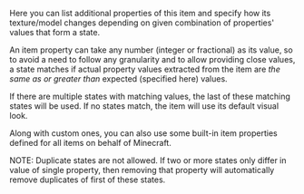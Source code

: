 Here you can list additional properties of this item and specify how its texture/model changes depending on given combination of properties' values that form a state.

An item property can take any number (integer or fractional) as its value, so to avoid a need to follow any granularity and to allow providing close values, a state matches if actual property values extracted from the item are _the same as or greater than_ expected (specified here) values.

If there are multiple states with matching values, the last of these matching states will be used. If no states match, the item will use its default visual look.

Along with custom ones, you can also use some built-in item properties defined for all items on behalf of Minecraft.

NOTE: Duplicate states are not allowed. If two or more states only differ in value of single property, then removing that property will automatically remove duplicates of first of these states.